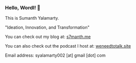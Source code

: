 ### Hello, Wordl! 👋

This is Sumanth Yalamarty. 

"Ideation, Innovation, and Transformation" 

You can check out my blog at: [s7manth.me](https://s7manth.me)

You can also check out the podcast I host at: [weneedtotalk.site](https://www.weneedtotalk.site)

Email address: syalamarty002 [at] gmail [dot] com

<!--
**s7manth/s7manth** is a ✨ _special_ ✨ repository because its `README.md` (this file) appears on your GitHub profile.

Here are some ideas to get you started:

- 🔭 I’m currently working on ...
- 🌱 I’m currently learning ...
- 👯 I’m looking to collaborate on ...
- 🤔 I’m looking for help with ...
- 💬 Ask me about ...
- 📫 How to reach me: ...
- 😄 Pronouns: ...
- ⚡ Fun fact: ...
-->
